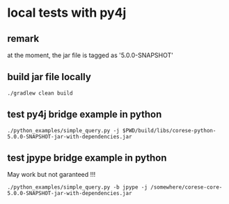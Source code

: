 # local tests with py4j

## remark

at the moment, the jar file is tagged as '5.0.0-SNAPSHOT'

## build jar file locally

```
./gradlew clean build
```

## test py4j bridge example in python

```
./python_examples/simple_query.py -j $PWD/build/libs/corese-python-5.0.0-SNAPSHOT-jar-with-dependencies.jar
```


## test jpype bridge example in python

May work but not garanteed !!!

```
./python_examples/simple_query.py -b jpype -j /somewhere/corese-core-5.0.0-SNAPSHOT-jar-with-dependencies.jar
```

#

